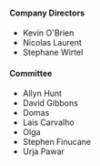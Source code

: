#### Company Directors
* Kevin O'Brien
* Nicolas Laurent
* Stephane Wirtel

#### Committee
* Allyn Hunt  
* David Gibbons 
* Domas   
* Lais Carvalho
* Olga
* Stephen Finucane
* Urja Pawar
